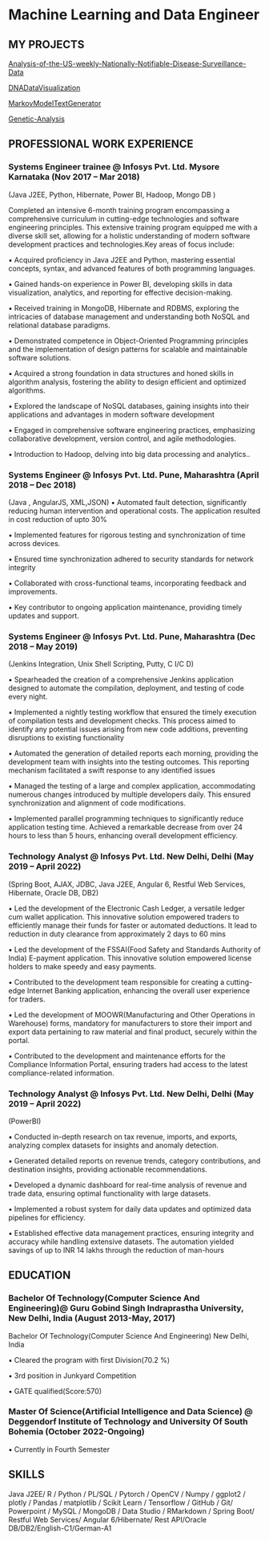 # Machine Learning and Data Engineer

## MY PROJECTS

[Analysis-of-the-US-weekly-Nationally-Notifiable-Disease-Surveillance-Data](https://github.com/Maverick0708/Analysis-of-the-US-weekly-Nationally-Notifiable-Disease-Surveillance-Data)

[DNADataVisualization](https://github.com/Maverick0708/DNADataVisualization)

[MarkovModelTextGenerator](https://github.com/Maverick0708/MarkovModelTextGenerator)

[Genetic-Analysis](https://github.com/Maverick0708/Genetic-Analysis)

## PROFESSIONAL WORK EXPERIENCE

### Systems Engineer trainee @ Infosys Pvt. Ltd. Mysore Karnataka (Nov 2017 – Mar 2018)
(Java J2EE, Python, Hibernate, Power BI, Hadoop, Mongo DB )

Completed an intensive 6-month training program encompassing a comprehensive curriculum in cutting-edge
technologies and software engineering principles. This extensive training program equipped me with a diverse
skill set, allowing for a holistic understanding of modern software development practices and technologies.Key
areas of focus include:

▪ Acquired proficiency in Java J2EE and Python, mastering essential concepts, syntax, and advanced features of
both programming languages.

▪ Gained hands-on experience in Power BI, developing skills in data visualization, analytics, and reporting for
effective decision-making.

▪ Received training in MongoDB, Hibernate and RDBMS, exploring the intricacies of database management and
understanding both NoSQL and relational database paradigms.

▪ Demonstrated competence in Object-Oriented Programming principles and the implementation of design
patterns for scalable and maintainable software solutions.

▪ Acquired a strong foundation in data structures and honed skills in algorithm analysis, fostering the ability to
design efficient and optimized algorithms.

▪ Explored the landscape of NoSQL databases, gaining insights into their applications and advantages in modern
software development

▪ Engaged in comprehensive software engineering practices, emphasizing collaborative development, version
control, and agile methodologies.

▪ Introduction to Hadoop, delving into big data processing and analytics..

### Systems Engineer @ Infosys Pvt. Ltd. Pune, Maharashtra (April 2018 – Dec 2018)
(Java , AngularJS, XML,JSON) 
▪ Automated fault detection, significantly reducing human intervention and operational costs. The application
resulted in cost reduction of upto 30%

▪ Implemented features for rigorous testing and synchronization of time across devices.

▪ Ensured time synchronization adhered to security standards for network integrity

▪ Collaborated with cross-functional teams, incorporating feedback and improvements.

▪ Key contributor to ongoing application maintenance, providing timely updates and support.

### Systems Engineer @ Infosys Pvt. Ltd.  Pune, Maharashtra (Dec 2018 – May 2019)
(Jenkins Integration, Unix Shell Scripting, Putty, C I/C D)

▪ Spearheaded the creation of a comprehensive Jenkins application designed to automate the compilation,
deployment, and testing of code every night.

▪ Implemented a nightly testing workflow that ensured the timely execution of compilation tests and development
checks. This process aimed to identify any potential issues arising from new code additions, preventing
disruptions to existing functionality

▪ Automated the generation of detailed reports each morning, providing the development team with insights
into the testing outcomes. This reporting mechanism facilitated a swift response to any identified issues

▪ Managed the testing of a large and complex application, accommodating numerous changes introduced by
multiple developers daily. This ensured synchronization and alignment of code modifications.

▪ Implemented parallel programming techniques to significantly reduce application testing time. Achieved a
remarkable decrease from over 24 hours to less than 5 hours, enhancing overall development efficiency.

### Technology Analyst @ Infosys Pvt. Ltd. New Delhi, Delhi (May 2019 – April 2022) 
(Spring Boot, AJAX, JDBC, Java J2EE, Angular 6, Restful Web Services, Hibernate, Oracle DB, DB2)

▪ Led the development of the Electronic Cash Ledger, a versatile ledger cum wallet application. This innovative
solution empowered traders to efficiently manage their funds for faster or automated deductions. It lead to
reduction in duty clearance from approximately 2 days to 60 mins

▪ Led the development of the FSSAI(Food Safety and Standards Authority of India) E-payment application. This
innovative solution empowered license holders to make speedy and easy payments.

▪ Contributed to the development team responsible for creating a cutting-edge Internet Banking application,
enhancing the overall user experience for traders.

▪ Led the development of MOOWR(Manufacturing and Other Operations in Warehouse) forms, mandatory for
manufacturers to store their import and export data pertaining to raw material and final product, securely within
the portal.

▪ Contributed to the development and maintenance efforts for the Compliance Information Portal, ensuring
traders had access to the latest compliance-related information.

### Technology Analyst @ Infosys Pvt. Ltd. New Delhi, Delhi (May 2019 – April 2022)
(PowerBI)

▪ Conducted in-depth research on tax revenue, imports, and exports, analyzing complex datasets for insights and
anomaly detection.

▪ Generated detailed reports on revenue trends, category contributions, and destination insights, providing
actionable recommendations.

▪ Developed a dynamic dashboard for real-time analysis of revenue and trade data, ensuring optimal functionality
with large datasets.

▪ Implemented a robust system for daily data updates and optimized data pipelines for efficiency.

▪ Established effective data management practices, ensuring integrity and accuracy while handling extensive
datasets. The automation yielded savings of up to INR 14 lakhs through the reduction of man-hours

## EDUCATION

### Bachelor Of Technology(Computer Science And Engineering)@ Guru Gobind Singh Indraprastha University, New Delhi, India (August 2013-May, 2017)
Bachelor Of Technology(Computer Science And Engineering) New Delhi, India

▪ Cleared the program with first Division(70.2 %)

▪ 3rd position in Junkyard Competition

▪ GATE qualified(Score:570)
### Master Of Science(Artificial Intelligence and Data Science) @ Deggendorf Institute of Technology and University Of South Bohemia (October 2022-Ongoing)
▪ Currently in Fourth Semester

## SKILLS
Java J2EE/ R / Python / PL/SQL / Pytorch / OpenCV / Numpy / ggplot2 / plotly / Pandas / matplotlib / Scikit Learn /
Tensorflow / GitHub / Git/ Powerpoint / MySQL / MongoDB / Data Studio / RMarkdown / Spring Boot/ Restful Web
Services/ Angular 6/Hibernate/ Rest API/Oracle DB/DB2/English-C1/German-A1
